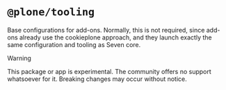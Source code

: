 # `@plone/tooling`

Base configurations for add-ons.
Normally, this is not required, since add-ons already use the cookieplone approach, and they launch exactly the same configuration and tooling as Seven core.

> [!WARNING]
> This package or app is experimental.
> The community offers no support whatsoever for it.
> Breaking changes may occur without notice.
